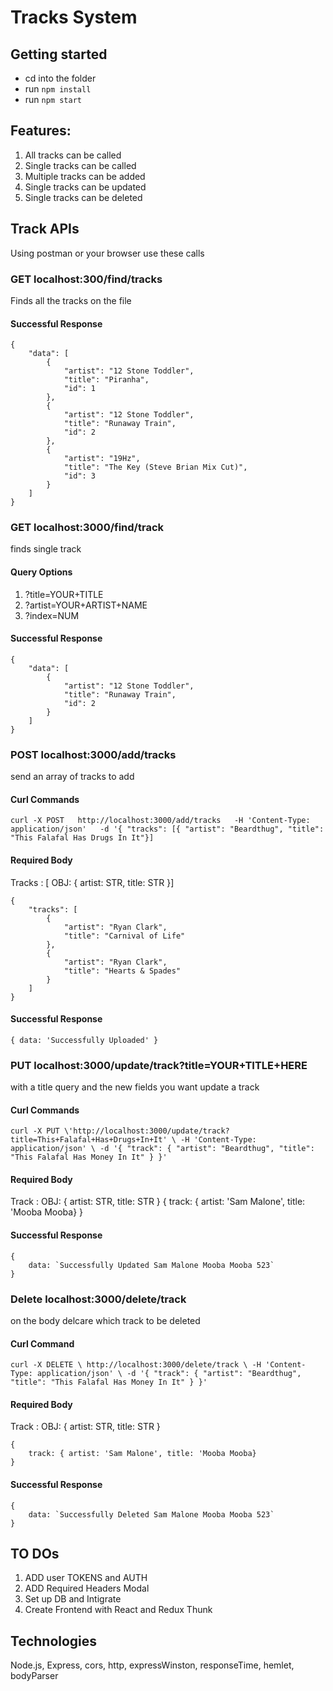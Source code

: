 # Tracks System

## Getting started

* cd into the folder
* run `npm install`
* run `npm start`

## Features:
1. All tracks can be called
2. Single tracks can be called
3. Multiple tracks can be added
4. Single tracks can be updated
5. Single tracks can be deleted

## Track APIs
Using postman or your browser use these calls

### GET localhost:300/find/tracks
Finds all the tracks on the file

#### Successful Response
    {
        "data": [
            {
                "artist": "12 Stone Toddler",
                "title": "Piranha",
                "id": 1
            },
            {
                "artist": "12 Stone Toddler",
                "title": "Runaway Train",
                "id": 2
            },
            {
                "artist": "19Hz",
                "title": "The Key (Steve Brian Mix Cut)",
                "id": 3
            }
        ]
    }


### GET localhost:3000/find/track
finds single track
#### Query Options
1. ?title=YOUR+TITLE
2. ?artist=YOUR+ARTIST+NAME
3. ?index=NUM

#### Successful Response
    {
        "data": [
            {
                "artist": "12 Stone Toddler",
                "title": "Runaway Train",
                "id": 2
            }
        ]
    }

### POST localhost:3000/add/tracks
send an array of tracks to add

#### Curl Commands
    curl -X POST   http://localhost:3000/add/tracks   -H 'Content-Type: application/json'   -d '{ "tracks": [{ "artist": "Beardthug", "title": "This Falafal Has Drugs In It"}]

#### Required Body
Tracks : [ OBJ: { artist: STR, title: STR }]

    {
        "tracks": [
            {
                "artist": "Ryan Clark",
                "title": "Carnival of Life"
            },
            {
                "artist": "Ryan Clark",
                "title": "Hearts & Spades"
            }
        ]
    }

#### Successful Response
    { data: 'Successfully Uploaded' }

### PUT localhost:3000/update/track?title=YOUR+TITLE+HERE
with a title query and the new fields you want update a track 

#### Curl Commands
    curl -X PUT \'http://localhost:3000/update/track?title=This+Falafal+Has+Drugs+In+It' \ -H 'Content-Type: application/json' \ -d '{ "track": { "artist": "Beardthug", "title": "This Falafal Has Money In It" } }'

#### Required Body
Track :  OBJ: { artist: STR, title: STR }
    {
        track: { artist: 'Sam Malone', title: 'Mooba Mooba}
    }

#### Successful Response
    {
        data: `Successfully Updated Sam Malone Mooba Mooba 523`
    }

### Delete localhost:3000/delete/track
on the body delcare which track to be deleted

#### Curl Command 
    curl -X DELETE \ http://localhost:3000/delete/track \ -H 'Content-Type: application/json' \ -d '{ "track": { "artist": "Beardthug", "title": "This Falafal Has Money In It" } }'

#### Required Body
Track :  OBJ: { artist: STR, title: STR }

    {
        track: { artist: 'Sam Malone', title: 'Mooba Mooba}
    }

#### Successful Response
    {
        data: `Successfully Deleted Sam Malone Mooba Mooba 523`
    }

## TO DOs
1. ADD user TOKENS and AUTH
3. ADD Required Headers Modal
4. Set up DB and Intigrate
5. Create Frontend with React and Redux Thunk


## Technologies
Node.js, Express, cors, http, expressWinston, responseTime, hemlet, bodyParser

